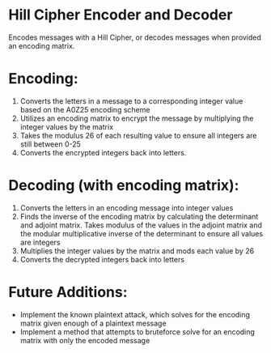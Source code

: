 # Hill Cipher Encoder and Decoder
Encodes messages with a Hill Cipher, or decodes messages when provided an encoding matrix.

# Encoding:
1. Converts the letters in a message to a corresponding integer value based on the A0Z25 encoding scheme
2. Utilizes an encoding matrix to encrypt the message by multiplying the integer values by the matrix
3. Takes the modulus 26 of each resulting value to ensure all integers are still between 0-25
4. Converts the encrypted integers back into letters.

# Decoding (with encoding matrix): 
1. Converts the letters in an encoding message into integer values
2. Finds the inverse of the encoding matrix by calculating the determinant and adjoint matrix. Takes modulus of the
values in the adjoint matrix and the modular multiplicative inverse of the determinant to ensure all values are integers
3. Multiplies the integer values by the matrix and mods each value by 26
4. Converts the decrypted integers back into letters

# Future Additions: 
- Implement the known plaintext attack, which solves for the encoding matrix given enough of a plaintext message
- Implement a method that attempts to bruteforce solve for an encoding matrix with only the encoded message
